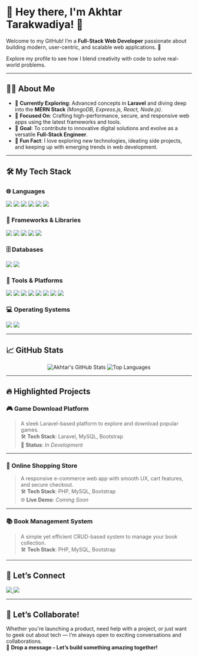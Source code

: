 # 🌟 Hey there, I'm **Akhtar Tarakwadiya**! 👋  
Welcome to my GitHub! I’m a **Full-Stack Web Developer** passionate about building modern, user-centric, and scalable web applications. 🚀  

Explore my profile to see how I blend creativity with code to solve real-world problems.  

---

## 👨‍💻 About Me

- 🚀 **Currently Exploring**: Advanced concepts in **Laravel** and diving deep into the **MERN Stack** *(MongoDB, Express.js, React, Node.js)*.  
- 💼 **Focused On**: Crafting high-performance, secure, and responsive web apps using the latest frameworks and tools.  
- 🎯 **Goal**: To contribute to innovative digital solutions and evolve as a versatile **Full-Stack Engineer**.  
- 🤖 **Fun Fact**: I love exploring new technologies, ideating side projects, and keeping up with emerging trends in web development.

---

## 🛠️ My Tech Stack

### 🌐 Languages  
<p>
  <img src="https://img.shields.io/badge/PHP-777BB4?style=for-the-badge&logo=php&logoColor=white" />
  <img src="https://img.shields.io/badge/JavaScript-F7DF1E?style=for-the-badge&logo=javascript&logoColor=black" />
  <img src="https://img.shields.io/badge/HTML5-E34F26?style=for-the-badge&logo=html5&logoColor=white" />
  <img src="https://img.shields.io/badge/CSS3-1572B6?style=for-the-badge&logo=css3&logoColor=white" />
  <img src="https://img.shields.io/badge/C++-00599C?style=for-the-badge&logo=c%2B%2B&logoColor=white" />
  <img src="https://img.shields.io/badge/Java-007396?style=for-the-badge&logo=java&logoColor=white" />
</p>

### 🚀 Frameworks & Libraries  
<p>
  <img src="https://img.shields.io/badge/Laravel-FF2D20?style=for-the-badge&logo=laravel&logoColor=white" />
  <img src="https://img.shields.io/badge/React-61DAFB?style=for-the-badge&logo=react&logoColor=black" />
  <img src="https://img.shields.io/badge/Bootstrap-7952B3?style=for-the-badge&logo=bootstrap&logoColor=white" />
  <img src="https://img.shields.io/badge/TailwindCSS-06B6D4?style=for-the-badge&logo=tailwindcss&logoColor=white" />
  <img src="https://img.shields.io/badge/jQuery-0769AD?style=for-the-badge&logo=jquery&logoColor=white" />
</p>

### 🗄️ Databases  
<p>
  <img src="https://img.shields.io/badge/MySQL-4479A1?style=for-the-badge&logo=mysql&logoColor=white" />
  <img src="https://img.shields.io/badge/MongoDB-47A248?style=for-the-badge&logo=mongodb&logoColor=white" />
</p>

### 🧰 Tools & Platforms  
<p>
  <img src="https://img.shields.io/badge/Git-F05032?style=for-the-badge&logo=git&logoColor=white" />
  <img src="https://img.shields.io/badge/Composer-885630?style=for-the-badge&logo=composer&logoColor=white" />
  <img src="https://img.shields.io/badge/VS%20Code-007ACC?style=for-the-badge&logo=visual-studio-code&logoColor=white" />
  <img src="https://img.shields.io/badge/XAMPP-FB7A24?style=for-the-badge&logo=xampp&logoColor=white" />
  <img src="https://img.shields.io/badge/Sublime_Text-FF9800?style=for-the-badge&logo=sublime-text&logoColor=white" />
  <img src="https://img.shields.io/badge/Notepad++-90E59A?style=for-the-badge&logo=notepad%2B%2B&logoColor=black" />
  <img src="https://img.shields.io/badge/NPM-CB3837?style=for-the-badge&logo=npm&logoColor=white" />
  <img src="https://img.shields.io/badge/NVM-1E8CBE?style=for-the-badge&logo=nvm&logoColor=white" />
</p>

### 💻 Operating Systems  
<p>
  <img src="https://img.shields.io/badge/Windows-0078D6?style=for-the-badge&logo=windows&logoColor=white" />
  <img src="https://img.shields.io/badge/Ubuntu-E95420?style=for-the-badge&logo=ubuntu&logoColor=white" />
</p>

---

## 📈 GitHub Stats

<p align="center">
  <img src="https://github-readme-stats.vercel.app/api?username=AkhtarTarakwadiya&show_icons=true&theme=radical" alt="Akhtar's GitHub Stats" />
  <img src="https://github-readme-stats.vercel.app/api/top-langs/?username=AkhtarTarakwadiya&layout=compact&theme=radical" alt="Top Languages" />
</p>

---

## 🔥 Highlighted Projects

### 🎮 Game Download Platform  
> A sleek Laravel-based platform to explore and download popular games.  
🛠️ **Tech Stack**: Laravel, MySQL, Bootstrap  
🚧 **Status**: _In Development_

---

### 🛒 Online Shopping Store  
> A responsive e-commerce web app with smooth UX, cart features, and secure checkout.  
🛠️ **Tech Stack**: PHP, MySQL, Bootstrap  
🌐 **Live Demo**: _Coming Soon_

---

### 📚 Book Management System  
> A simple yet efficient CRUD-based system to manage your book collection.  
🛠️ **Tech Stack**: PHP, MySQL, Bootstrap

---


## 🤝 Let’s Connect

<p>
  <a href="https://linkedin.com/in/akhtar-tarakwadiya" target="_blank">
    <img src="https://img.shields.io/badge/LinkedIn-0A66C2?style=for-the-badge&logo=linkedin&logoColor=white" />
  </a>
  <a href="mailto:akhtar47tarakwadiya@gmail.com" target="_blank">
    <img src="https://img.shields.io/badge/Gmail-D14836?style=for-the-badge&logo=gmail&logoColor=white" />
  </a>
</p>

---

## 🚀 Let’s Collaborate!

Whether you're launching a product, need help with a project, or just want to geek out about tech — I'm always open to exciting conversations and collaborations.  
💬 **Drop a message – Let’s build something amazing together!**
